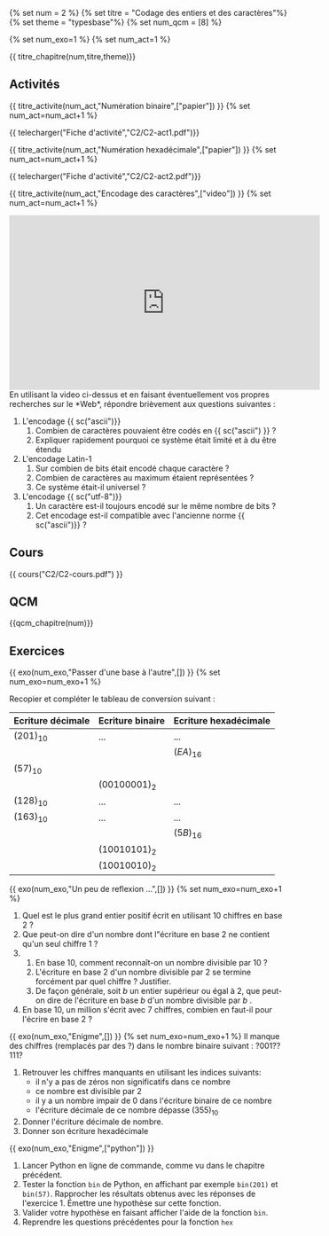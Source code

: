 
{% set num = 2 %}
{% set titre = "Codage des entiers et des caractères"%}
{% set theme = "typesbase"%}
{% set num_qcm = [8] %}

{% set num_exo=1 %}
{% set num_act=1 %}



{{ titre_chapitre(num,titre,theme)}}
 
## Activités 

{{ titre_activite(num_act,"Numération binaire",["papier"]) }}
{% set num_act=num_act+1 %}

{{ telecharger("Fiche d'activité","C2/C2-act1.pdf")}}

{{ titre_activite(num_act,"Numération hexadécimale",["papier"]) }}
{% set num_act=num_act+1 %}

{{ telecharger("Fiche d'activité","C2/C2-act2.pdf")}}


{{ titre_activite(num_act,"Encodage des caractères",["video"]) }}
{% set num_act=num_act+1 %}

<div class="centre"><iframe width="560" height="315" src="https://www.youtube.com/embed/MijmeoH9LT4" title="YouTube video player" frameborder="0" allow="accelerometer; autoplay; clipboard-write; encrypted-media; gyroscope; picture-in-picture" allowfullscreen ></iframe></div>
En utilisant la video ci-dessus et en faisant éventuellement vos propres recherches sur le *Web*, répondre brièvement aux questions suivantes :

1. L'encodage {{ sc("ascii")}}
    1. Combien de caractères pouvaient être codés en {{ sc("ascii") }} ?
    2. Expliquer rapidement pourquoi ce système était limité et à du être étendu
2. L'encodage Latin-1
    1. Sur combien de bits était encodé chaque caractère ?
    2. Combien de caractères au maximum étaient représentées ?
    3. Ce système était-il universel ?
3. L'encodage {{ sc("utf-8")}}
    1. Un caractère est-il toujours encodé sur le même nombre de bits ?
    2. Cet encodage est-il compatible avec l'ancienne norme {{ sc("ascii")}} ?



## Cours

{{ cours("C2/C2-cours.pdf") }}

## QCM

{{qcm_chapitre(num)}}
  
## Exercices

{{ exo(num_exo,"Passer d'une base à l'autre",[]) }}
{% set num_exo=num_exo+1 %}

Recopier et compléter le tableau de conversion suivant :

| Ecriture décimale | Ecriture binaire | Ecriture hexadécimale |
|-------------------|------------------|-----------------------|
|$(201)_{10}$   | ...           | ...               |   
|               |               |    $(EA)_{16}$    |
|$(57)_{10}$    |               |                   |
|               |$(00100001)_2$ |                   |
|$(128)_{10}$   | ...           | ...               |   
|$(163)_{10}$   | ...           | ...               |
|               |               |    $(5B)_{16}$    |   
|               |$(10010101)_2$ |                   |
|               |$(10010010)_2$ |                   |

{{ exo(num_exo,"Un peu de reflexion ...",[]) }}
{% set num_exo=num_exo+1 %}

1. Quel est le plus grand entier positif écrit en utilisant 10 chiffres en base 2 ?
2. Que peut-on dire d'un nombre dont l"écriture en base 2 ne contient qu'un seul chiffre 1 ?
3.  1. En base 10, comment reconnaît-on un nombre divisible par 10 ? 
    2. L'écriture en base 2 d'un nombre divisible par 2 se termine forcément par quel chiffre ? Justifier.
    3. De façon générale, soit $b$ un entier supérieur ou égal à 2, que peut-on dire de l'écriture en base $b$ d'un nombre divisible par $b$ .
4. En base 10, un million s'écrit avec 7 chiffres, combien en faut-il pour l'écrire en base 2 ?

{{ exo(num_exo,"Enigme",[]) }}
{% set num_exo=num_exo+1 %}
Il manque des chiffres (remplacés par des ?) dans le nombre binaire suivant : $?001??111?$

1. Retrouver les chiffres manquants en utilisant les indices suivants:
    * il n'y a pas de zéros non significatifs dans ce nombre
    * ce nombre est divisible par 2
    * il y a un nombre impair de 0 dans l'écriture binaire de ce nombre
    * l'écriture décimale de ce nombre dépasse $(355)_{10}$
2. Donner l'écriture décimale de nombre.
3. Donner son écriture hexadécimale

{{ exo(num_exo,"Enigme",["python"]) }}

1. Lancer Python en ligne de commande, comme vu dans le chapitre précédent.
2. Tester la fonction `bin` de Python, en affichant par exemple `bin(201)` et `bin(57)`. Rapprocher les résultats obtenus avec les réponses de l'exercice 1. Émettre une hypothèse sur cette fonction.
3. Valider votre hypothèse en faisant afficher l'aide de la fonction `bin`.
4. Reprendre les questions précédentes pour la fonction `hex`
